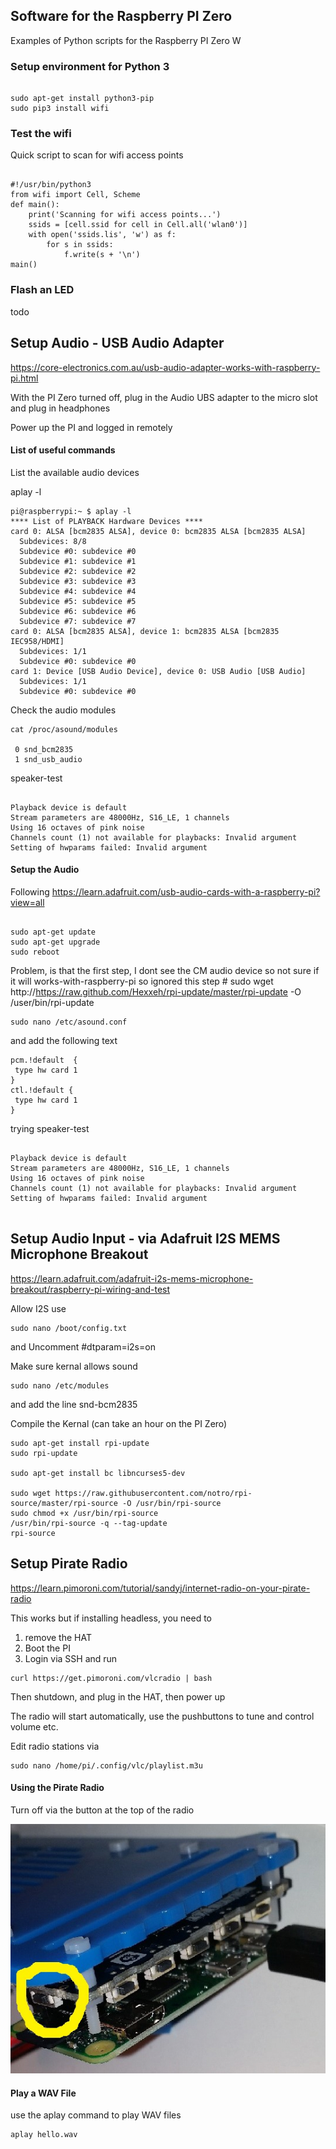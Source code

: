 ## Software for the Raspberry PI Zero
Examples of Python scripts for the Raspberry PI Zero W

### Setup environment for Python 3

~~~

sudo apt-get install python3-pip
sudo pip3 install wifi

~~~


### Test the wifi 

Quick script to scan for wifi access points

~~~

#!/usr/bin/python3
from wifi import Cell, Scheme
def main():
    print('Scanning for wifi access points...')
    ssids = [cell.ssid for cell in Cell.all('wlan0')]
    with open('ssids.lis', 'w') as f:
        for s in ssids:
            f.write(s + '\n')
main()

~~~


### Flash an LED

todo


## Setup Audio - USB Audio Adapter

https://core-electronics.com.au/usb-audio-adapter-works-with-raspberry-pi.html

With the PI Zero turned off, plug in the Audio UBS adapter to the micro slot and plug in headphones

Power up the PI and logged in remotely


#### List of useful commands

List the available audio devices 

aplay -l 

~~~
pi@raspberrypi:~ $ aplay -l
**** List of PLAYBACK Hardware Devices ****
card 0: ALSA [bcm2835 ALSA], device 0: bcm2835 ALSA [bcm2835 ALSA]
  Subdevices: 8/8
  Subdevice #0: subdevice #0
  Subdevice #1: subdevice #1
  Subdevice #2: subdevice #2
  Subdevice #3: subdevice #3
  Subdevice #4: subdevice #4
  Subdevice #5: subdevice #5
  Subdevice #6: subdevice #6
  Subdevice #7: subdevice #7
card 0: ALSA [bcm2835 ALSA], device 1: bcm2835 ALSA [bcm2835 IEC958/HDMI]
  Subdevices: 1/1
  Subdevice #0: subdevice #0
card 1: Device [USB Audio Device], device 0: USB Audio [USB Audio]
  Subdevices: 1/1
  Subdevice #0: subdevice #0

~~~


Check the audio modules

~~~
cat /proc/asound/modules

 0 snd_bcm2835
 1 snd_usb_audio

~~~


speaker-test

~~~

Playback device is default
Stream parameters are 48000Hz, S16_LE, 1 channels
Using 16 octaves of pink noise
Channels count (1) not available for playbacks: Invalid argument
Setting of hwparams failed: Invalid argument

~~~


#### Setup the Audio 

Following https://learn.adafruit.com/usb-audio-cards-with-a-raspberry-pi?view=all

~~~

sudo apt-get update
sudo apt-get upgrade
sudo reboot

~~~

Problem, is that the first step, I dont see the CM audio device so not sure if it will works-with-raspberry-pi
so ignored this step # sudo wget http://https://raw.github.com/Hexxeh/rpi-update/master/rpi-update -O /user/bin/rpi-update





~~~
sudo nano /etc/asound.conf
~~~

and add the following text

~~~
pcm.!default  {
 type hw card 1
}
ctl.!default {
 type hw card 1
}
~~~


trying speaker-test

~~~

Playback device is default
Stream parameters are 48000Hz, S16_LE, 1 channels
Using 16 octaves of pink noise
Channels count (1) not available for playbacks: Invalid argument
Setting of hwparams failed: Invalid argument


~~~



## Setup Audio Input - via Adafruit I2S MEMS Microphone Breakout 

https://learn.adafruit.com/adafruit-i2s-mems-microphone-breakout/raspberry-pi-wiring-and-test

Allow I2S use

~~~
sudo nano /boot/config.txt
~~~

and Uncomment #dtparam=i2s=on


Make sure kernal allows sound 

~~~
sudo nano /etc/modules
~~~

and add the line snd-bcm2835


Compile the Kernal (can take an hour on the PI Zero)

~~~
sudo apt-get install rpi-update
sudo rpi-update

sudo apt-get install bc libncurses5-dev

sudo wget https://raw.githubusercontent.com/notro/rpi-source/master/rpi-source -O /usr/bin/rpi-source
sudo chmod +x /usr/bin/rpi-source
/usr/bin/rpi-source -q --tag-update
rpi-source

~~~



## Setup Pirate Radio

https://learn.pimoroni.com/tutorial/sandyj/internet-radio-on-your-pirate-radio

This works but if installing headless, you need to 
1. remove the HAT
2. Boot the PI
3. Login via SSH and run 

~~~
curl https://get.pimoroni.com/vlcradio | bash
~~~

Then shutdown, and plug in the HAT, then power up 

The radio will start automatically, use the pushbuttons to tune and control volume etc. 

Edit radio stations via 
 
 ~~~
 sudo nano /home/pi/.config/vlc/playlist.m3u
 ~~~
 


#### Using the Pirate Radio 

Turn off via the button at the top of the radio 

![PHAT Power button](https://github.com/acutesoftware/dev_setup/blob/master/Raspberry_PI/phat-power.jpg "PHAT Power button") 


#### Play a WAV File

use the aplay command to play WAV files
 
~~~
aplay hello.wav
~~~

